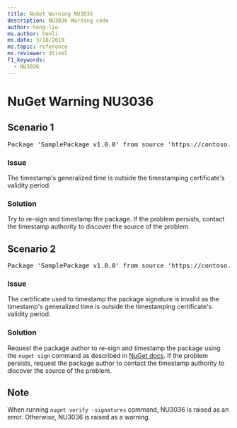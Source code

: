 ```yaml
---
title: NuGet Warning NU3036
description: NU3036 Warning code
author: heng-liu
ms.author: henli
ms.date: 3/18/2019
ms.topic: reference
ms.reviewer: dtivel
f1_keywords: 
  - NU3036
---
```


# NuGet Warning NU3036

## Scenario 1

<pre>Package 'SamplePackage v1.0.0' from source 'https://contoso.com/index.json': The timestamp's generalized time is outside the timestamping certificate's validity period.</pre>

### Issue

The timestamp's generalized time is outside the timestamping certificate's validity period.


### Solution

Try to re-sign and timestamp the package. If the problem persists, contact the timestamp authority to discover the source of the problem.



## Scenario 2

<pre>Package 'SamplePackage v1.0.0' from source 'https://contoso.com/index.json': The primary signature's timestamp's generalized time is outside the timestamping certificate's validity period.</pre>

### Issue

The certificate used to timestamp the package signature is invalid as the timestamp's generalized time is outside the timestamping certificate's validity period.


### Solution

Request the package author to re-sign and timestamp the package using the `nuget sign` command as described in [NuGet docs](https://docs.microsoft.com/en-us/nuget/create-packages/sign-a-package). If the problem persists, request the package author to contact the timestamp authority to discover the source of the problem.


## Note

When running `nuget verify -signatures` command, NU3036 is raised as an error. Otherwise, NU3036 is raised as a warning.